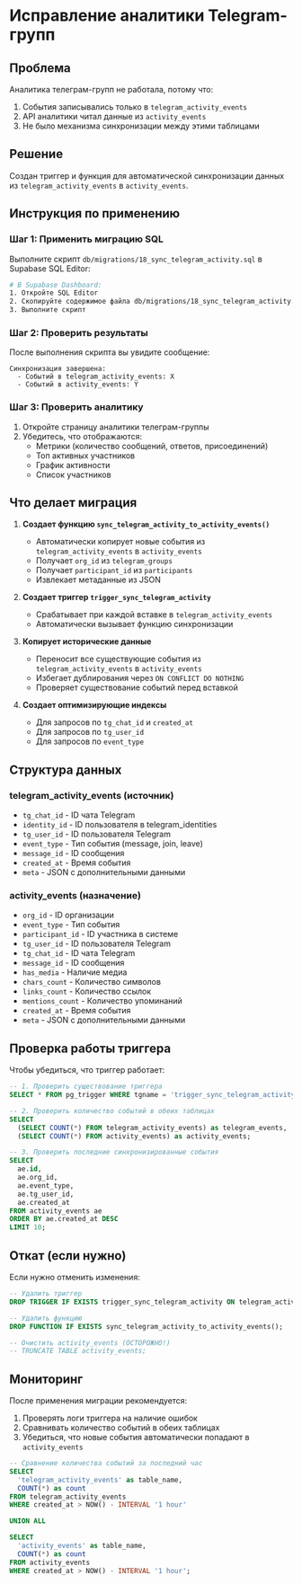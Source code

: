 # Исправление аналитики Telegram-групп

## Проблема

Аналитика телеграм-групп не работала, потому что:
1. События записывались только в `telegram_activity_events`
2. API аналитики читал данные из `activity_events`
3. Не было механизма синхронизации между этими таблицами

## Решение

Создан триггер и функция для автоматической синхронизации данных из `telegram_activity_events` в `activity_events`.

## Инструкция по применению

### Шаг 1: Применить миграцию SQL

Выполните скрипт `db/migrations/18_sync_telegram_activity.sql` в Supabase SQL Editor:

```bash
# В Supabase Dashboard:
1. Откройте SQL Editor
2. Скопируйте содержимое файла db/migrations/18_sync_telegram_activity.sql
3. Выполните скрипт
```

### Шаг 2: Проверить результаты

После выполнения скрипта вы увидите сообщение:
```
Синхронизация завершена:
  - Событий в telegram_activity_events: X
  - Событий в activity_events: Y
```

### Шаг 3: Проверить аналитику

1. Откройте страницу аналитики телеграм-группы
2. Убедитесь, что отображаются:
   - Метрики (количество сообщений, ответов, присоединений)
   - Топ активных участников
   - График активности
   - Список участников

## Что делает миграция

1. **Создает функцию `sync_telegram_activity_to_activity_events()`**
   - Автоматически копирует новые события из `telegram_activity_events` в `activity_events`
   - Получает `org_id` из `telegram_groups`
   - Получает `participant_id` из `participants`
   - Извлекает метаданные из JSON

2. **Создает триггер `trigger_sync_telegram_activity`**
   - Срабатывает при каждой вставке в `telegram_activity_events`
   - Автоматически вызывает функцию синхронизации

3. **Копирует исторические данные**
   - Переносит все существующие события из `telegram_activity_events` в `activity_events`
   - Избегает дублирования через `ON CONFLICT DO NOTHING`
   - Проверяет существование событий перед вставкой

4. **Создает оптимизирующие индексы**
   - Для запросов по `tg_chat_id` и `created_at`
   - Для запросов по `tg_user_id`
   - Для запросов по `event_type`

## Структура данных

### telegram_activity_events (источник)
- `tg_chat_id` - ID чата Telegram
- `identity_id` - ID пользователя в telegram_identities
- `tg_user_id` - ID пользователя Telegram
- `event_type` - Тип события (message, join, leave)
- `message_id` - ID сообщения
- `created_at` - Время события
- `meta` - JSON с дополнительными данными

### activity_events (назначение)
- `org_id` - ID организации
- `event_type` - Тип события
- `participant_id` - ID участника в системе
- `tg_user_id` - ID пользователя Telegram
- `tg_chat_id` - ID чата Telegram
- `message_id` - ID сообщения
- `has_media` - Наличие медиа
- `chars_count` - Количество символов
- `links_count` - Количество ссылок
- `mentions_count` - Количество упоминаний
- `created_at` - Время события
- `meta` - JSON с дополнительными данными

## Проверка работы триггера

Чтобы убедиться, что триггер работает:

```sql
-- 1. Проверить существование триггера
SELECT * FROM pg_trigger WHERE tgname = 'trigger_sync_telegram_activity';

-- 2. Проверить количество событий в обеих таблицах
SELECT 
  (SELECT COUNT(*) FROM telegram_activity_events) as telegram_events,
  (SELECT COUNT(*) FROM activity_events) as activity_events;

-- 3. Проверить последние синхронизированные события
SELECT 
  ae.id,
  ae.org_id,
  ae.event_type,
  ae.tg_user_id,
  ae.created_at
FROM activity_events ae
ORDER BY ae.created_at DESC
LIMIT 10;
```

## Откат (если нужно)

Если нужно отменить изменения:

```sql
-- Удалить триггер
DROP TRIGGER IF EXISTS trigger_sync_telegram_activity ON telegram_activity_events;

-- Удалить функцию
DROP FUNCTION IF EXISTS sync_telegram_activity_to_activity_events();

-- Очистить activity_events (ОСТОРОЖНО!)
-- TRUNCATE TABLE activity_events;
```

## Мониторинг

После применения миграции рекомендуется:

1. Проверять логи триггера на наличие ошибок
2. Сравнивать количество событий в обеих таблицах
3. Убедиться, что новые события автоматически попадают в `activity_events`

```sql
-- Сравнение количества событий за последний час
SELECT 
  'telegram_activity_events' as table_name,
  COUNT(*) as count
FROM telegram_activity_events
WHERE created_at > NOW() - INTERVAL '1 hour'

UNION ALL

SELECT 
  'activity_events' as table_name,
  COUNT(*) as count
FROM activity_events
WHERE created_at > NOW() - INTERVAL '1 hour';
```

